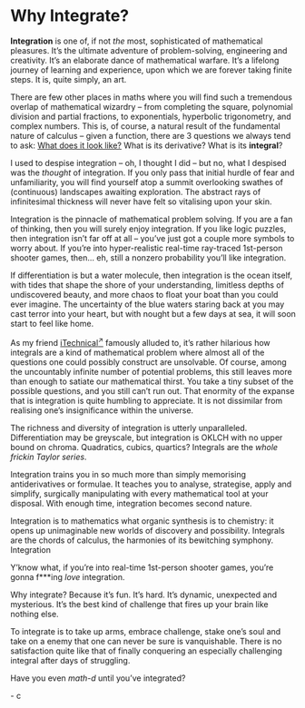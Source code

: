 # Why Integrate?
<!-- #SQUARK live! opin!
| dest = scriptures/integrals/why
| capt = Integration is love, integration is life
| index = scriptures / integrals
| date = 2025 April 17
-->

**Integration** is one of, if not *the* most, sophisticated of mathematical pleasures. It’s the ultimate adventure of problem-solving, engineering and creativity. It’s an elaborate dance of mathematical warfare. It’s a lifelong journey of learning and experience, upon which we are forever taking finite steps. It is, quite simply, an art.

There are few other places in maths where you will find such a tremendous overlap of mathematical wizardry – from completing the square, polynomial division and partial fractions, to exponentials, hyperbolic trigonometry, and complex numbers. This is, of course, a natural result of the fundamental nature of calculus – given a function, there are 3 questions we always tend to ask: [What does it look like?](../graph-drawing/why.md) What is its derivative? What is its **integral**?

I used to despise integration – oh, I thought I did – but no, what I despised was the *thought* of integration. If you only pass that initial hurdle of fear and unfamiliarity, you will find yourself atop a summit overlooking swathes of (continuous) landscapes awaiting exploration. The abstract rays of infinitesimal thickness will never have felt so vitalising upon your skin.

Integration is the pinnacle of mathematical problem solving. If you are a fan of thinking, then you will surely enjoy integration. If you like logic puzzles, then integration isn’t far off at all – you’ve just got a couple more symbols to worry about. If you’re into hyper-realistic real-time ray-traced 1st-person shooter games, then... eh, still a nonzero probability you’ll like integration.

If differentiation is but a water molecule, then integration is the ocean itself, with tides that shape the shore of your understanding, limitless depths of undiscovered beauty, and more chaos to float your boat than you could ever imagine. The uncertainty of the blue waters staring back at you may cast terror into your heart, but with nought but a few days at sea, it will soon start to feel like home.

As my friend [iTechnical<sup>↗</sup>](https://github.com/itechnicals) famously alluded to, it’s rather hilarious how integrals are a kind of mathematical problem where almost all of the questions one could possibly construct are unsolvable. Of course, among the uncountably infinite number of potential problems, this still leaves more than enough to satiate our mathematical thirst. You take a tiny subset of the possible questions, and you still can’t run out. That enormity of the expanse that is integration is quite humbling to appreciate. It is not dissimilar from realising one’s insignificance within the universe.

The richness and diversity of integration is utterly unparalleled. Differentiation may be greyscale, but integration is OKLCH with no upper bound on chroma. Quadratics, cubics, quartics? Integrals are the *whole frickin Taylor series*.

Integration trains you in so much more than simply memorising antiderivatives or formulae. It teaches you to analyse, strategise, apply and simplify, surgically manipulating with every mathematical tool at your disposal. With enough time, integration becomes second nature.

Integration is to mathematics what organic synthesis is to chemistry: it opens up unimaginable new worlds of discovery and possibility. Integrals are the chords of calculus, the harmonies of its bewitching symphony. Integration

Y’know what, if you’re into real-time 1st-person shooter games, you’re gonna f\*\*\*ing *love* integration.

Why integrate? Because it’s fun. It’s hard. It’s dynamic, unexpected and mysterious. It’s the best kind of challenge that fires up your brain like nothing else.

To integrate is to take up arms, embrace challenge, stake one’s soul and take on a enemy that one can never be sure is vanquishable. There is no satisfaction quite like that of finally conquering an especially challenging integral after days of struggling.

Have you even *math-d* until you’ve integrated?

\- c
